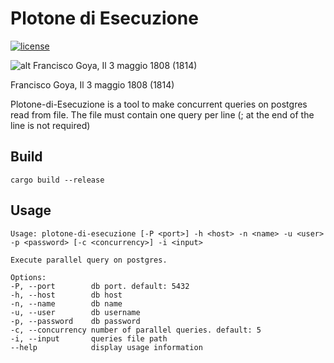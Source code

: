 # Plotone di Esecuzione

[![license](https://img.shields.io/github/license/The-Data-Appeal-Company/plotone-di-esecuzione.svg)](LICENSE)

![alt Francisco Goya, Il 3 maggio 1808 (1814)](https://3.bp.blogspot.com/-5aoN5Tb5VI0/TcAsgZFKBEI/AAAAAAAAAAM/BYSq47TvSOA/s1600/Goya.jpg)

Francisco Goya, Il 3 maggio 1808 (1814)

Plotone-di-Esecuzione is a tool to make concurrent queries on postgres read from file.
The file must contain one query per line (; at the end of the line is not required)

## Build
```
cargo build --release
```

## Usage
```
Usage: plotone-di-esecuzione [-P <port>] -h <host> -n <name> -u <user> -p <password> [-c <concurrency>] -i <input>

Execute parallel query on postgres.

Options:
-P, --port        db port. default: 5432
-h, --host        db host
-n, --name        db name
-u, --user        db username
-p, --password    db password
-c, --concurrency number of parallel queries. default: 5
-i, --input       queries file path
--help            display usage information
```
